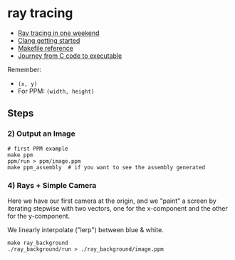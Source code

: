 ray tracing
===

* [Ray tracing in one weekend](https://raytracing.github.io/books/RayTracingInOneWeekend.html)
* [Clang getting started](https://clang.llvm.org/get_started.html)
* [Makefile reference](http://www.cs.colby.edu/maxwell/courses/tutorials/maketutor/)
* [Journey from C code to executable](https://stackoverflow.com/a/1213207/)

Remember:

* `(x, y)`
* For PPM: `(width, height)`

## Steps

### 2) Output an Image

```shell
# first PPM example
make ppm
ppm/run > ppm/image.ppm
make ppm_assembly  # if you want to see the assembly generated
```

### 4) Rays + Simple Camera

Here we have our first camera at the origin, and we "paint" a screen by iterating stepwise with two vectors, one for the x-component and the other for the y-component. 

We linearly interpolate ("lerp") between blue & white. 

```shell
make ray_background
./ray_background/run > ./ray_background/image.ppm
```

